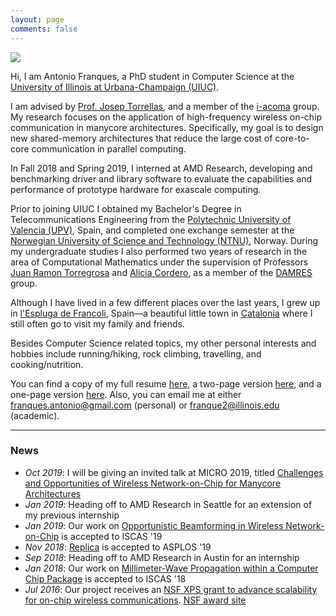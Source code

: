```yaml
---
layout: page
comments: false
---
```


<div class="index_header_space"></div>
<img class="profile_picture" src="/img/profile_picture.jpg">

Hi, I am Antonio Franques, a PhD student in Computer Science at the [University of Illinois at Urbana-Champaign (UIUC)](http://illinois.edu).

I am advised by [Prof. Josep Torrellas](http://iacoma.cs.uiuc.edu/josep/torrellas.html), and a member of the [i-acoma](http://iacoma.cs.uiuc.edu/) group. My research focuses on the application of high-frequency wireless on-chip communication in manycore architectures. Specifically, my goal is to design new shared-memory architectures that reduce the large cost of core-to-core communication in parallel computing. <br clear="left" />

In Fall 2018 and Spring 2019, I interned at AMD Research, developing and benchmarking driver and library software to evaluate the capabilities and performance of prototype hardware for exascale computing.

Prior to joining UIUC I obtained my Bachelor's Degree in Telecommunications Engineering from the [Polytechnic University of Valencia (UPV)](http://www.upv.es/index-en.html), Spain, and completed one exchange semester at the [Norwegian University of Science and Technology (NTNU)](https://www.ntnu.edu/), Norway. During my undergraduate studies I also performed two years of research in the area of Computational Mathematics under the supervision of Professors [Juan Ramon Torregrosa](https://damres.webs.upv.es/?page_id=946) and [Alicia Cordero](https://damres.webs.upv.es/?page_id=944), as a member of the [DAMRES](https://damres.webs.upv.es/?lang=en) group. 

Although I have lived in a few different places over the last years, I grew up in [l'Espluga de Francoli](https://en.wikipedia.org/wiki/L%27Espluga_de_Francol%C3%AD), Spain&mdash;a beautiful little town in [Catalonia](https://en.wikipedia.org/wiki/Catalonia) where I still often go to visit my family and friends.

Besides Computer Science related topics, my other personal interests and hobbies include running/hiking, rock climbing, travelling, and cooking/nutrition.

You can find a copy of my full resume [here](https://github.com/afranques/resume/raw/master/resume_long_antonio.pdf), a two-page version [here](https://github.com/afranques/resume/raw/master/resume_double_page_antonio.pdf), and a one-page version [here](https://github.com/afranques/resume/raw/master/resume_single_page_antonio.pdf). Also, you can email me at either [franques.antonio@gmail.com](mailto:franques.antonio@gmail.com) (personal) or [franque2@illinois.edu](mailto:franque2@illinois.edu) (academic).

---
### News
- *Oct 2019*: I will be giving an invited talk at MICRO 2019, titled [Challenges and Opportunities of Wireless Network-on-Chip for Manycore Architectures](/docs/nocarc2019_antonio_franques.pdf)
- *Jan 2019*: Heading off to AMD Research in Seattle for an extension of my previous internship
- *Jan 2019*: Our work on [Opportunistic Beamforming in Wireless Network-on-Chip](/docs/ISCAS_2019_Opportunistic_Beamforming.pdf) is accepted to ISCAS '19
- *Nov 2018*: [Replica](/docs/ASPLOS_2019_Replica.pdf) is accepted to ASPLOS '19
- *Sep 2018*: Heading off to AMD Research in Austin for an internship
- *Jan 2018*: Our work on [Millimeter-Wave Propagation within a Computer Chip Package](/docs/ISCAS_2018_CompPackage.pdf) is accepted to ISCAS '18
- *Jul 2016*: Our project receives an [NSF XPS grant to advance scalability for on-chip wireless communications](https://grainger.illinois.edu/news/17894). [NSF award site](https://www.nsf.gov/awardsearch/showAward?AWD_ID=1629431&ActiveAwards=true&ExpiredAwards=true)
